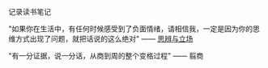 记录读书笔记

"如果你在生活中，有任何时候感受到了负面情绪，请相信我，一定是因为你的思维方式出现了问题，就把话说的这么绝对"   —— [思辨与立场](https://github.com/rabbeargiggly/reading-notes/tree/main/%E6%80%9D%E8%BE%A9%E4%B8%8E%E7%AB%8B%E5%9C%BA "思辨与立场")



"有一分证据，说一分话，从商到周的整个变格过程"   —— 翦商

